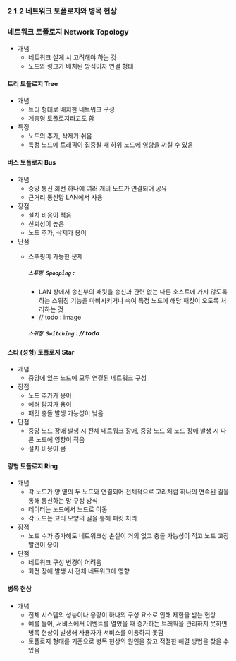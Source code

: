 ### 2.1.2 네트워크 토폴로지와 병목 현상

### 네트워크 토폴로지 Network Topology
- 개념
  - 네트워크 설계 시 고려해야 하는 것
  - 노드와 링크가 배치된 방식이자 연결 형태

#### 트리 토폴로지 Tree
- 개념
  - 트리 형태로 배치한 네트워크 구성
  - 계층형 토폴로지라고도 함
- 특징
  - 노드의 추가, 삭제가 쉬움
  - 특정 노드에 트래픽이 집중될 때 하위 노드에 영향을 끼칠 수 있음

#### 버스 토폴로지 Bus
- 개념
  - 중앙 통신 회선 하나에 여러 개의 노드가 연결되어 공유
  - 근거리 통신망 LAN에서 사용
- 장점
  - 설치 비용이 적음
  - 신뢰성이 높음
  - 노드 추가, 삭제가 용이
- 단점
  - 스푸핑이 가능한 문제

	##### `스푸핑 Spooping` : 
	- LAN 상에서 송신부의 패킷을 송신과 관련 없는 다른 호스트에 가지 않도록 하는 스위칭 기능을 마비시키거나 속여 특정 노드에 해당 패킷이 오도록 처리하는 것
	- // todo : image

	##### `스위칭 Switching` : // todo

#### 스타 (성형) 토폴로지 Star
- 개념
  - 중앙에 있는 노드에 모두 연결된 네트워크 구성
- 장점
  - 노드 추가가 용이
  - 에러 탐지가 용이
  - 패킷 충돌 발생 가능성이 낮음
- 단점
  - 중앙 노드 장애 발생 시 전체 네트워크 장애, 중앙 노드 외 노드 장애 발생 시 다른 노드에 영향이 적음
  - 설치 비용이 큼

#### 링형 토폴로지 Ring
- 개념
  - 각 노드가 양 옆의 두 노드와 연결되어 전체적으로 고리처럼 하나의 연속된 길을 통해 통신하는 망 구성 방식
  - 데이터는 노드에서 노드로 이동
  - 각 노드는 고리 모양의 길을 통해 패킷 처리
- 장점
  - 노드 수가 증가해도 네트워크상 손실이 거의 없고 충돌 가능성이 적고 노드 고장 발견이 용이
- 단점
  - 네트워크 구성 변경이 어려움
  - 회전 장애 발생 시 전체 네트워크에 영향

#### 병목 현상
- 개념
  - 전체 시스템의 성능이나 용량이 하나의 구성 요소로 인해 제한을 받는 현상
  - 예를 들어, 서비스에서 이벤트를 열었을 때 증가하는 트래픽을 관리하지 못하면 병목 현상이 발생해 사용자가 서비스를 이용하지 못함
  - 토폴로지 형태를 기준으로 병목 현상의 원인을 찾고 적절한 해결 방법을 찾을 수 있음

